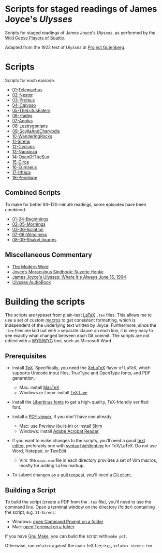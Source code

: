 # Scripts for staged readings of James Joyce's *Ulysses*

Scripts for staged readings of James Joyce's *Ulysses*,
as performed by the [Wild Geese Players of Seattle].

Adapted from the 1922 text of *Ulysses* at
[Project Gutenberg].

# Scripts

Scripts for each episode.

* [01-Telemachus](./01-Telemachus/README.md)
* [02-Nestor](./02-Nestor/README.md)
* [03-Proteus](./03-Proteus/README.md)
* [04-Calypso](./04-Calypso/README.md)
* [05-TheLotusEaters](./05-TheLotusEaters/README.md)
* [06-Hades](./06-Hades/README.md)
* [07-Aeolus](./07-Aeolus/README.md)
* [08-Lestrygonians](./08-Lestrygonians/README.md)
* [09-ScyllaAndCharybdis](./09-ScyllaAndCharybdis/README.md)
* [10-WanderingRocks](./10-WanderingRocks/README.md)
* [11-Sirens](./11-Sirens/README.md)
* [12-Cyclops](./12-Cyclops/README.md)
* [13-Nausicaa](./13-Nausicaa/README.md)
* [14-OxenOfTheSun](./14-OxenOfTheSun/README.md)
* [15-Circe](./15-Circe/README.md)
* [16-Eumaeus](./16-Eumaeus/README.md)
* [17-Ithaca](./17-Ithaca/README.md)
* [18-Penelope](./18-Penelope/README.md)

## Combined Scripts

To make for better 90–120-minute readings, some episodes have been combined.

* [01-04-Beginnings](./01-04-Beginnings/README.md)
* [02-05-Mornings](./02-05-Mornings/README.md)
* [03-06-Isolation](./03-06-Isolation/README.md)
* [07-08-Windiness](./07-08-Windiness/README.md)
* [08-09-ShakyLibraries](./08-09-ShakyLibraries/README.md)

## Miscellaneous Commentary

- [The Modern Word](http://web.archive.org/web/20150423131232/http://www.themodernword.com/joyce/)
- [Joyce’s Moraculous Sindbook: Suzette Henke](https://ohiostatepress.org/index.htm?/books/book%20pages/henke%20joyces.htm)
- [James Joyce's Ulysses: Where It's Always June 16, 1904](http://loki.stockton.edu/~kinsellt/projects/ulysses/ulysses.html)
- [Ulysses AudioBook](http://archive.org/details/Ulysses-Audiobook)

# Building the scripts

The scripts are typeset from plain-text [LaTeX] `.tex` files.
This allows me to use a set of custom [macros]
to get consistent formatting,
which is independent of the underlying text written by Joyce.
Furthermore, since the `.tex` files
are laid out with a separate clause on each line,
it is very easy to see exactly what changed between each Git commit.
The scripts are *not* edited with a [WYSIWYG] tool,
such as Microsoft Word.

## Prerequisites

* Install [TeX].
  Specifically, you need the [XeLaTeX] flavor of LaTeX,
  which supports Unicode input files, TrueType and OpenType fonts, and PDF generation.

  * Mac: install [MacTeX]
  * Windows or Linux: install [TeX Live]

* Install the [Libertinus fonts]
  to get a high-quality, TeX-friendly seriffed font.

* Install a [PDF viewer],
  if you don't have one already

  * Mac: use Preview (built-in) or install [Skim]
  * Windows: install [Adobe Acrobat Reader]

* If you want to make changes to the scripts,
  you'll need a good [text editor],
  preferably one with [syntax highlighting]
  for TeX/LaTeX.
  Do not use Word, Notepad, or TextEdit.

  * Vim: the `maps.vim` file in each directory provides a set of Vim macros,
    mostly for adding LaTex markup.

* To submit changes as a [pull request], you'll need a [Git client].

## Building a Script

To build the script (create a PDF from the `.tex` file),
you'll need to use the command line.
Open a terminal window on the directory (folder)
containing the script;
e.g. `11-Sirens`:

* Windows: [open Command Prompt on a folder]
* Mac: [open Terminal on a folder]

If you have [Gnu Make],
you can build the script with `make pdf`.

Otherwise, run `xelatex` against the main TeX file;
e.g., `xelatex sirens.tex`

[Wild Geese Players of Seattle]: https://www.WildGeeseSeattle.org/
[Project Gutenberg]: https://www.gutenberg.org/files/4300/4300-h/4300-h.htm
[LaTeX]: https://www.latex-project.org/
[macros]: https://en.wikibooks.org/wiki/LaTeX/Macros
[WYSIWYG]: https://en.wikipedia.org/wiki/WYSIWYG
[TeX]: https://www.tug.org/whatis.html
[XeLaTeX]: https://www.overleaf.com/learn/latex/XeLaTeX
[MacTeX]: http://www.tug.org/mactex/
[TeX Live]: http://www.tug.org/texlive/
[Libertinus fonts]: https://github.com/alif-type/libertinus/releases
[PDF viewer]: https://blog.hubspot.com/marketing/best-free-pdf-reader
[Skim]: https://skim-app.sourceforge.io/
[Adobe Acrobat Reader]: https://acrobat.adobe.com/
[text editor]: https://kinsta.com/blog/best-text-editors/
[syntax highlighting]: https://en.wikipedia.org/wiki/Syntax_highlighting
[pull request]: https://docs.github.com/en/github/collaborating-with-issues-and-pull-requests/about-pull-requests
[Git client]: https://desktop.github.com/
[open Command Prompt on a folder]: https://www.techsupportalert.com/content/how-open-windows-command-prompt-any-folder.htm
[open Terminal on a folder]: https://www.howtogeek.com/210147/how-to-open-terminal-in-the-current-os-x-finder-location/
[Gnu Make]: https://www.gnu.org/software/make/

